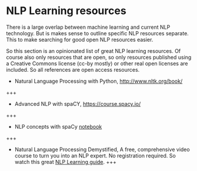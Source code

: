 NLP Learning resources
======================

There is a large overlap between machine learning and current NLP
technology. But is makes sense to outline specific NLP resources
separate. This to make searching for good open NLP resources easier.

So this section is an opinionated list of great NLP learning resources.
Of course also only resources that are open, so only resources published
using a Creative Commons license (cc-by mostly) or other real open
licenses are included. So all references are open access resources.

-  Natural Language Processing with Python, <http://www.nltk.org/book/>   

+++

-  Advanced NLP with spaCY, <https://course.spacy.io/>    


+++

-  NLP concepts with spaCy [notebook](https://gist.github.com/nocomplexity/b7c4c0aa5a0b53f4f5ff1c4784084be6)

+++ 

- Natural Language Processing Demystified, A free, comprehensive video course to turn you into an NLP expert. No registration required. So watch this great [NLP Learning guide](https://www.nlpdemystified.org/).
+++ 

